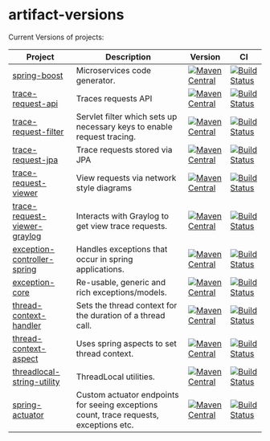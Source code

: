 # artifact-versions
Current Versions of projects:

| Project                                                                                   | Description                                                                                 | Version  | CI |
|-------------------------------------------------------------------------------------------|---------------------------------------------------------------------------------------------|-----------------------------------------------------------------------------------------------------------------------------------------------------------------------------------------------------------------------------------------------------| ------------------------------------------------------------------------------------------------------------------------------------------------------------------------------------------------------|
|[spring-boost](https://github.com/imamchishty/spring-boost)                                | Microservices code generator.    |[![Maven Central](https://maven-badges.herokuapp.com/maven-central/com.shedhack.tool/spring-boost/badge.svg?style=plastic)](https://maven-badges.herokuapp.com/maven-central/com.shedhack.tool/spring-boost)                                         |[![Build Status](https://travis-ci.org/imamchishty/spring-boost.svg?branch=master "spring-boost")](https://travis-ci.org/imamchishty/spring-boost)                                                     |
|[trace-request-api](https://github.com/imamchishty/trace-request-api)                      | Traces requests API |[![Maven Central](https://maven-badges.herokuapp.com/maven-central/com.shedhack.trace/trace-request-api/badge.svg?style=plastic)](https://maven-badges.herokuapp.com/maven-central/com.shedhack.trace/trace-request-api)                             |[![Build Status](https://travis-ci.org/imamchishty/trace-request-api.svg?branch=master "trace-request-api")](https://travis-ci.org/imamchishty/trace-request-api)                                      |
|[trace-request-filter](https://github.com/imamchishty/trace-request-filter)                | Servlet filter which sets up necessary keys to enable request tracing.|[![Maven Central](https://maven-badges.herokuapp.com/maven-central/com.shedhack.trace/trace-request-filter/badge.svg?style=plastic)](https://maven-badges.herokuapp.com/maven-central/com.shedhack.trace/trace-request-filter)                       |[![Build Status](https://travis-ci.org/imamchishty/trace-request-filter.svg?branch=master "filter-request-filter")](https://travis-ci.org/imamchishty/trace-request-filter)                            |
|[trace-request-jpa](https://github.com/imamchishty/trace-request-jpa)                      | Trace requests stored via JPA |[![Maven Central](https://maven-badges.herokuapp.com/maven-central/com.shedhack.trace/trace-request-jpa/badge.svg?style=plastic)](https://maven-badges.herokuapp.com/maven-central/com.shedhack.trace/trace-request-jpa)                             |[![Build Status](https://travis-ci.org/imamchishty/trace-request-jpa.svg?branch=master "filter-request-jpa")](https://travis-ci.org/imamchishty/trace-request-jpa)                                     |
|[trace-request-viewer](https://github.com/imamchishty/trace-request-viewer)                | View requests via network style diagrams |[![Maven Central](https://maven-badges.herokuapp.com/maven-central/com.shedhack.trace/trace-request-viewer/badge.svg?style=plastic)](https://maven-badges.herokuapp.com/maven-central/com.shedhack.trace/trace-request-viewer)                       |[![Build Status](https://travis-ci.org/imamchishty/trace-request-viewer.svg?branch=master "filter-request-viewer")](https://travis-ci.org/imamchishty/trace-request-viewer)                            |
|[trace-request-viewer-graylog](https://github.com/imamchishty/trace-request-viewer-graylog)| Interacts with Graylog to get view trace requests. |[![Maven Central](https://maven-badges.herokuapp.com/maven-central/com.shedhack.trace/trace-request-viewer-graylog/badge.svg?style=plastic)](https://maven-badges.herokuapp.com/maven-central/com.shedhack.trace/trace-request-viewer-graylog)       |[![Build Status](https://travis-ci.org/imamchishty/trace-request-viewer-graylog.svg?branch=master "filter-request-viewer-graylog")](https://travis-ci.org/imamchishty/trace-request-viewer-graylog)    |
|[exception-controller-spring](https://github.com/imamchishty/exception-controller-spring)  | Handles exceptions that occur in spring applications. |[![Maven Central](https://maven-badges.herokuapp.com/maven-central/com.shedhack.exception/exception-controller-spring/badge.svg?style=plastic)](https://maven-badges.herokuapp.com/maven-central/com.shedhack.exception/exception-controller-spring) |[![Build Status](https://travis-ci.org/imamchishty/exception-controller-spring.svg?branch=master "exception-controller-spring")](https://travis-ci.org/imamchishty/exception-controller-spring)        |
|[exception-core](https://github.com/imamchishty/exception-core)                            | Re-usable, generic and rich exceptions/models.|[![Maven Central](https://maven-badges.herokuapp.com/maven-central/com.shedhack.exception/exception-core/badge.svg?style=plastic)](https://maven-badges.herokuapp.com/maven-central/com.shedhack.exception/exception-core)                           |[![Build Status](https://travis-ci.org/imamchishty/exception-core.svg?branch=master "Travis CI")](https://travis-ci.org/imamchishty/exception-core)                                                    |
|[thread-context-handler](https://github.com/imamchishty/thread-context-handler)            | Sets the thread context for the duration of a thread call. |[![Maven Central](https://maven-badges.herokuapp.com/maven-central/com.shedhack.thread/thread-context-handler/badge.svg?style=plastic)](https://maven-badges.herokuapp.com/maven-central/com.shedhack.thread/thread-context-handler)                 |[![Build Status](https://travis-ci.org/imamchishty/thread-context-handler.svg?branch=master "thread-context-aspect")](https://travis-ci.org/imamchishty/thread-context-handler)                        |
|[thread-context-aspect](https://github.com/imamchishty/thread-context-aspect)              | Uses spring aspects to set thread context. |[![Maven Central](https://maven-badges.herokuapp.com/maven-central/com.shedhack.thread/thread-context-aspect/badge.svg?style=plastic)](https://maven-badges.herokuapp.com/maven-central/com.shedhack.thread/thread-context-aspect)                   |[![Build Status](https://travis-ci.org/imamchishty/thread-context-aspect.svg?branch=master "JMC threads list")](https://travis-ci.org/imamchishty/thread-context-aspect)                               |
|[threadlocal-string-utility](https://github.com/imamchishty/threadlocal-string-utility)    | ThreadLocal utilities. |[![Maven Central](https://maven-badges.herokuapp.com/maven-central/com.shedhack.thread/threadlocal-string-utility/badge.svg?style=plastic)](https://maven-badges.herokuapp.com/maven-central/com.shedhack.thread/threadlocal-string-utility)         |[![Build Status](https://travis-ci.org/imamchishty/threadlocal-string-utility.svg?branch=master "threadlocal-string-utility")](https://travis-ci.org/imamchishty/threadlocal-string-utility)           |
|[spring-actuator](https://github.com/imamchishty/spring-actuator)                          | Custom actuator endpoints for seeing exceptions count, trace requests, exceptions etc.|[![Maven Central](https://maven-badges.herokuapp.com/maven-central/com.shedhack.thread/threadlocal-string-utility/badge.svg?style=plastic)](https://maven-badges.herokuapp.com/maven-central/com.shedhack.spring/spring-actuator)                    |[![Build Status](https://travis-ci.org/imamchishty/spring-actuator.svg?branch=master "Travis CI")](https://travis-ci.org/imamchishty/spring-actuator)                                                  |
